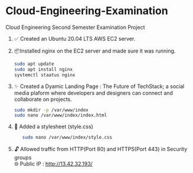# Cloud-Engineering-Examination
Cloud Engineering Second Semester Examination Project


1. :white_check_mark: Created an Ubuntu 20.04 LTS AWS EC2 server. 

2. :package:Installed nginx on the EC2 server and made sure it was running. 

    ```bash   
    sudo apt update   
    sudo apt install nginx
    systemctl staatus nginx  
    ```
3. :sparkles: Created a Dyamic Landing Page : The Future of TechStack; a social media plaform where developers and designers
can connect and collaborate on projects.
   ``` bash
   sudo mkdir -p /var/www/index
   sudo nano /var/www/index/index.html
   ```

5. :art: Added a stylesheet (style.css)
   ```bash
      sudo nano /var/www/index/style.css
   ``` 
6. :unlock: Allowed traffic from HTTP(Port 80) and HTTPS(Port 443) in Security groups    
   :globe_with_meridians: Public IP : http://13.42.32.193/
